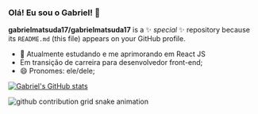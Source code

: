 ### Olá! Eu sou o Gabriel! 👋

**gabrielmatsuda17/gabrielmatsuda17** is a ✨ _special_ ✨ repository because its `README.md` (this file) appears on your GitHub profile.

- 🌱 Atualmente estudando e me aprimorando em React JS
- Em transição de carreira para desenvolvedor front-end;
- 😄 Pronomes: ele/dele;

[![Gabriel's GitHub stats](https://github-readme-stats.vercel.app/api?username=gabrielmatsuda17)](https://github.com/anuraghazra/github-readme-stats)

<picture>
  <source media="(prefers-color-scheme: dark)" srcset="https://raw.githubusercontent.com/gabrielmatsuda17/gabrielmatsuda17/output/github-contribution-grid-snake-dark.svg">
  <source media="(prefers-color-scheme: light)" srcset="https://raw.githubusercontent.com/gabrielmatsuda17/gabrielmatsuda17/output/github-contribution-grid-snake.svg">
  <img alt="github contribution grid snake animation" src="https://raw.githubusercontent.com/gabrielmatsuda17/gabrielmatsuda17/output/github-contribution-grid-snake.svg">
</picture>
